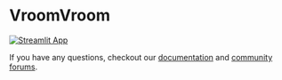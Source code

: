 # VroomVroom

[![Streamlit App](https://static.streamlit.io/badges/streamlit_badge_black_white.svg)](https://share.streamlit.io/sushantgadgil/VroomVroom/main/)

If you have any questions, checkout our [documentation](https://docs.streamlit.io) and [community
forums](https://discuss.streamlit.io).
